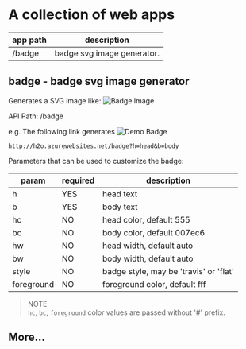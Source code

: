 # A collection of web apps

app path | description
---- | ----
/badge | badge svg image generator.

## badge - badge svg image generator
Generates a SVG image like:
![Badge Image](http://h2o.azurewebsites.net/badge?h=build&b=passing&bc=4c1)


API Path: /badge 

e.g. The following link generates ![Demo Badge](http://h2o.azurewebsites.net/badge?h=hello&b=word) 

    http://h2o.azurewebsites.net/badge?h=head&b=body

Parameters that can be used to customize the badge:

param | required | description
---- | ---- | ---- 
h | YES | head text
b | YES | body text
hc | NO | head color, default 555
bc | NO | body color, default 007ec6
hw | NO | head width, default auto
bw | NO | body width, default auto
style | NO | badge style, may be 'travis' or 'flat'
foreground | NO | foreground color, default fff

> NOTE<br/>
> `hc`, `bc`, `foreground` color values are passed without '#' prefix.

## More...
